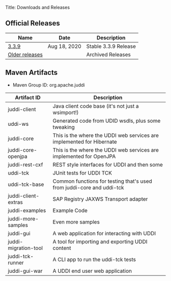Title: Downloads and Releases

## Official Releases

| Name 																| Date  		| Description  			|
| ---				| --- | --- |										
| [3.3.9](http://www.apache.org/dyn/closer.cgi/juddi/juddi/3.3.9/)  | Aug 18, 2020   | Stable 3.3.9 Release  |		| 
| [Older releases](http://archive.apache.org/dist/juddi/)		    | 			  	| Archived Releases  	|


## Maven Artifacts

 - Maven Group ID: org.apache.juddi

| Artifact ID		| Description	|
| ---				| ---			|
| juddi-client 		| Java client code base (it's not just a wsimport!)							| 
| uddi-ws			| Generated code from UDID wsdls, plus some tweaking						| 
| juddi-core 		| This is the where the UDDI web services are implemented for Hibernate		| 
| juddi-core-openjpa	| This is the where the UDDI web services are implemented for OpenJPA	| 
| juddi-rest-cxf		| REST style interfaces for UDDI and then some							| 
| uddi-tck			| JUnit tests for UDDI TCK													| 
| uddi-tck-base		| Common functions for testing that's used from juddi-core and uddi-tck		| 
| juddi-client-extras| SAP Registry JAXWS Transport adapter										| 
| juddi-examples		| Example Code															| 
| juddi-more-samples	| Even more samples														| 
| juddi-gui			| A web application for interacting with UDDI								| 
| juddi-migration-tool	| A tool for importing and exporting UDDI content						| 
| juddi-tck-runner	| A CLI app to run the uddi-tck tests										| 
| juddi-gui-war		| A UDDI end user web application											| 
